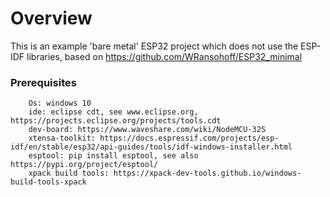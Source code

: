 # Overview

This is an example 'bare metal' ESP32 project which does not use the ESP-IDF libraries, based on https://github.com/WRansohoff/ESP32_minimal

### Prerequisites
```
    Os: windows 10
	ide: eclipse cdt, see www.eclipse.org, https://projects.eclipse.org/projects/tools.cdt
    dev-board: https://www.waveshare.com/wiki/NodeMCU-32S
    xtensa-toolkit: https://docs.espressif.com/projects/esp-idf/en/stable/esp32/api-guides/tools/idf-windows-installer.html
	esptool: pip install esptool, see also https://pypi.org/project/esptool/
	xpack build tools: https://xpack-dev-tools.github.io/windows-build-tools-xpack
```